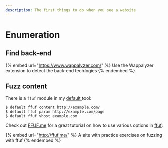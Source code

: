 ```yaml
---
description: The first things to do when you see a website
---
```


# Enumeration

## Find back-end

{% embed url="https://www.wappalyzer.com/" %}
Use the Wappalyzer extension to detect the back-end techlogies
{% endembed %}

## Fuzz content

There is a `ffuf` module in my [default ](https://github.com/JorianWoltjer/default)tool:

```shell-session
$ default ffuf content http://example.com/
$ default ffuf param http://example.com/page
$ default ffuf vhost example.com
```

Check out [FFUF.me](http://ffuf.me/) for a great tutorial on how to use various options in [ffuf](https://github.com/ffuf/ffuf):

{% embed url="http://ffuf.me/" %}
A site with practice exercises on fuzzing with ffuf
{% endembed %}
